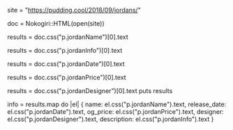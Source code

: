 site = "https://pudding.cool/2018/09/jordans/"

doc = Nokogiri::HTML(open(site))
<!-- this css selector is for each Jordan name. -->
results = doc.css("p.jordanName")[0].text
<!-- this css selector is for each Jordan description -->
results = doc.css("p.jordanInfo")[0].text
<!-- this css selector is for each Jordan release date -->
results = doc.css("p.jordanDate")[0].text
<!-- this css selector is for each Jordan OG price -->
results = doc.css("p.jordanPrice")[0].text
<!-- this css selector is for each Jordan designer -->
results = doc.css("p.jordanDesigner")[0].text
puts results

info = results.map do |el|
            {
            name: el.css("p.jordanName").text,
            release_date: el.css("p.jordanDate").text,
            og_price: el.css("p.jordanPrice").text,
            designer: el.css("p.jordanDesigner").text,
            description: el.css("p.jordanInfo").text
            }